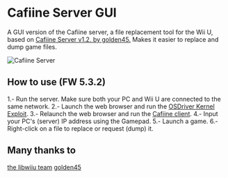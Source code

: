 # Cafiine Server GUI
A GUI version of the Cafiine server, a file replacement tool for the Wii U, based on [Cafiine Server v1.2. by golden45.](https://gbatemp.net/threads/wii-u-hacking-homebrew-discussion.367489/page-489#post-5636841)
Makes it easier to replace and dump game files.

![Cafiine Server](http://raulbojalil.com/exp/cafiineserver.png "cafiineserver")


## How to use (FW 5.3.2)

1.- Run the server. Make sure both your PC and Wii U are connected to the same network.
2.- Launch the web browser and run the [OSDriver Kernel Exploit](https://github.com/wiiudev/libwiiu).
3.- Relaunch the web browser and run the [Cafiine client](https://gbatemp.net/threads/wii-u-hacking-homebrew-discussion.367489/page-489#post-5636841).
4.- Input your PC's (server) IP address using the Gamepad.
5.- Launch a game.
6.- Right-click on a file to replace or request (dump) it.

## Many thanks to

[the libwiiu team](https://github.com/wiiudev/libwiiu)
[golden45](https://gbatemp.net/members/golden45.367388/) 


